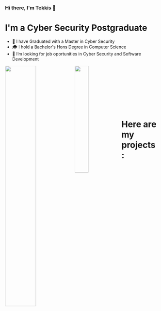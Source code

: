 ### Hi there, I'm Tekkis 👋

# I'm a Cyber Security Postgraduate
- 🔭 I have Graduated with a Master in Cyber Security
- 🎓 I hold a Bachelor's Hons Degree in Computer Science
- 💼 I’m looking for job oportunities in Cyber Security and Software Development

<img align="left" width=45% src="https://github-readme-stats.vercel.app/api?username=ptekkis18&show_icons=true&theme=tokyonight&title_color=62fbfa&icon_color=00ff46&text_color=FFFFFF&border_radius=20&bg_color=202020"/>
<img align="left" width=30% src="https://github-readme-stats.vercel.app/api/top-langs/?username=ptekkis18&layout=donut"/>

<!--
![Anurag's GitHub stats](https://github-readme-stats.vercel.app/api?username=ptekkis18&show_icons=true&theme=tokyonight&title_color=62fbfa&icon_color=00ff46&text_color=FFFFFF&border_radius=20&bg_color=202020)
[![Top Langs](https://github-readme-stats.vercel.app/api/top-langs/?username=ptekkis18&layout=donut)](https://github.com/anuraghazra/github-readme-stats)
**ptekkis18/ptekkis18** is a ✨ _special_ ✨ repository because its `README.md` (this file) appears on your GitHub profile.
-->
<br>  
<br>  
<br>
<br>  
<br>  
<br>  
<br>  
<br>  


# Here are my projects:
